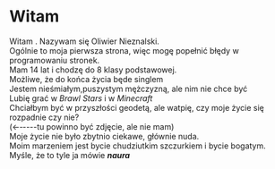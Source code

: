 <!DOCTYPE HTML>

<html>
 
<head>
<meta charset="UTF-8">
<meta name="description" content="Strona o mnie">
<meta name="keywords" content="Strona o mnie">
<title>Strona o mnie</title>
</head>

<body>

<h1><b>Witam</b></h1>
<p>Witam . Nazywam się Oliwier Nieznalski.<br>
Ogólnie to moja pierwsza strona, więc mogę popełnić błędy w programowaniu stronek.<br>Mam 14 lat i chodzę do 8 klasy podstawowej.<br>Możliwe, że do końca życia będe singlem<br>Jestem nieśmiałym,puszystym mężczyzną, ale nim nie chce być<br>Lubię grać w <i>Brawl Stars</i> i w <i>Minecraft</i><br>
Chciałbym być w przyszłości geodetą, ale watpię, czy moje życie się rozpadnie czy nie?<br>
(<-‐----tu powinno być zdjęcie, ale nie mam)<br>
Moje życie nie było zbytnio ciekawe, głównie nuda.<br>
Moim marzeniem jest bycie chudziutkim szczurkiem i bycie bogatym.<br>
Myśle, że to tyle ja mówie <b><i>naura<i><b>

</body>
</html>




